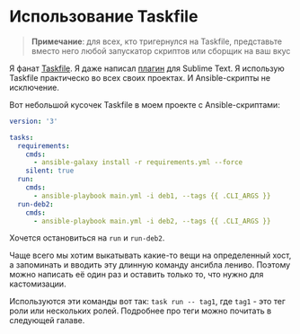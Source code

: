 # Использование Taskfile

> **Примечание**: для всех, кто тригернулся на Taskfile, представьте вместо него любой запускатор скриптов или сборщик на ваш вкус

Я фанат [Taskfile](https://taskfile.dev/).
Я даже написал [плагин](https://packagecontrol.io/packages/Taskfile) для Sublime Text.
Я использую Taskfile практическо во всех своих проектах. И Ansible-скрипты не исключение.

Вот небольшой кусочек Taskfile в моем проекте с Ansible-скриптами:

```yaml
version: '3'

tasks:
  requirements:
    cmds:
      - ansible-galaxy install -r requirements.yml --force
    silent: true
  run:
    cmds:
      - ansible-playbook main.yml -i deb1, --tags {{ .CLI_ARGS }}
  run-deb2:
    cmds:
      - ansible-playbook main.yml -i deb2, --tags {{ .CLI_ARGS }}
```

Хочется остановиться на `run` и `run-deb2`.

Чаще всего мы хотим выкатывать какие-то вещи на определенный хост, а запоминать и вводить эту длинную команду ансибла лениво. Поэтому можно написать её один раз и оставить только то, что нужно для кастомизации.

Используются эти команды вот так: `task run -- tag1`, где `tag1` - это тег роли или нескольких ролей. Подробнее про теги можно почитать в следующей галаве.
